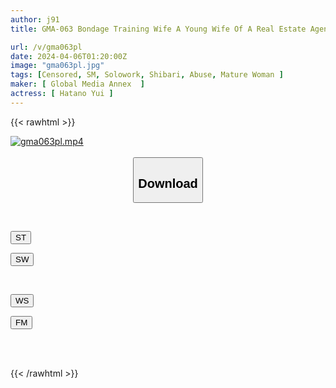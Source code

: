 ```yaml
---
author: j91
title: GMA-063 Bondage Training Wife A Young Wife Of A Real Estate Agent Who Struggles To Acquire Land. Falling Into The Trap Of An Old Man At A Hot Spring Hotel Who Has Difficulty Negotiating... Yui Hatano

url: /v/gma063pl
date: 2024-04-06T01:20:00Z
image: "gma063pl.jpg"
tags: [Censored, SM, Solowork, Shibari, Abuse, Mature Woman	]
maker: [ Global Media Annex  ]
actress: [ Hatano Yui ]
---
```



{{< rawhtml >}}

<div class="video" data-videoid="74W06gAAJVtAL1M">
    <a href="javascript:;">
        <img src="/v/gma063pl/gma063pl.jpg" width="WIDTH" height="HEIGHT" alt="gma063pl.mp4" loading="lazy">
    </a>
</div>

<script type="text/javascript" src="https://j91.asia/asset/on-demand-st.js"></script>

<br>
  <link rel="stylesheet" href="https://j91.asia/asset/bs5.css">
  
  <center>
  <button class="btn btn-primary" type="button" data-bs-toggle="collapse" data-bs-target=".multi-collapse" aria-expanded="false" aria-controls="multiCollapseExample1 multiCollapseExample2"><h2>Download</h2></button></center>
</p>
<div class="row">
  <div class="col">
    <div class="collapse multi-collapse" id="multiCollapseExample1">
      <div class="card card-body">
	      	      <br>
<div class="buttons">  
<p><a href="https://streamtape.to/v/74W06gAAJVtAL1M" target="_blank"><button class="btn-hover color-3"><i class="fa fa-download"></i> ST</button></a></p>
<p><a href="https://asnwish.com/os1bqgup2c60" target="_blank"><button class="btn-hover color-2"><i class="fa fa-download"></i> SW</button></a></p></div>
    </div>
  </div>
</div>
  <div class="col">
    <div class="collapse multi-collapse" id="multiCollapseExample2">
      <div class="card card-body">
	      <br>
<div class="buttons">
<p><a href="https://wolfstream.tv/jzw9lwiazg2q"><button class="btn-hover color-9"><i class="fa fa-download"></i> WS</button></a></p>
<p><a href="https://filemoon.sx/d/1v5j3jbf9hej"><button class="btn-hover color-8"><i class="fa fa-download"></i> FM</button></a></p></div>
<br><br>
      </div>
    </div>
  </div>
</div>

{{< /rawhtml >}}